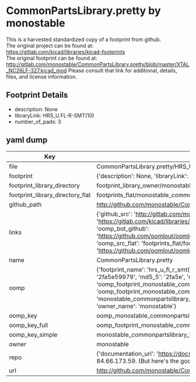 # CommonPartsLibrary.pretty by monostable  
This is a harvested standardized copy of a footprint from github.  
The original project can be found at:  
https://gitlab.com/kicad/libraries/kicad-footprints  
The original footprint can be found at:
http://gitlab.com/monostable/CommonPartsLibrary.pretty/blob/master/XTAL_NC26LF-327.kicad_mod
Please consult that link for additional, details, files, and license information.  
## Footprint Details
* description: None  
* libraryLink: HRS_U.FL-R-SMT(10)  
* number_of_pads: 3  
## yaml dump  
| Key | Value |  
| --- | --- |  
| file | CommonPartsLibrary.pretty/HRS_U.FL-R-SMT(10).kicad_mod |  
| footprint | {'description': None, 'libraryLink': 'HRS_U.FL-R-SMT(10)', 'number_of_pads': 3} |  
| footprint_library_directory | footprint_library_owner/monostable_CommonPartsLibrary.pretty |  
| footprint_library_directory_flat | footprints_flat/monostable_commonpartslibrary_hrs_u_fl_r_smt(10)/working |  
| github_path | http://github.com/monostable/CommonPartsLibrary.pretty/blob/master/HRS_U.FL-R-SMT(10).kicad_mod |  
| links | {'github_src': 'http://gitlab.com/monostable/CommonPartsLibrary.pretty/blob/master/XTAL_NC26LF-327.kicad_mod', 'github_src_repo': 'https://gitlab.com/kicad/libraries/kicad-footprints', 'oomp_bot': 'footprints/monostable_commonpartslibrary_hrs_u_fl_r_smt(10)/working', 'oomp_bot_github': 'https://github.com/oomlout/oomlout_oomp_footprint_bot/tree/main/footprints/monostable_commonpartslibrary_hrs_u_fl_r_smt(10)/working', 'oomp_src_flat': 'footprints_flat/footprints_flat/monostable_commonpartslibrary_hrs_u_fl_r_smt(10)/working', 'oomp_src_flat_github': 'https://github.com/oomlout/oomlout_oomp_footprint_src/tree/main/footprints_flat/monostable_commonpartslibrary_hrs_u_fl_r_smt(10)/working'} |  
| name | CommonPartsLibrary.pretty |  
| oomp | {'footprint_name': 'hrs_u_fl_r_smt(10)', 'library_name': 'commonpartslibrary', 'md5': '2fa5e59979b98abcb09323ebb34702ed', 'md5_10': '2fa5e59979', 'md5_5': '2fa5e', 'md5_6': '2fa5e5', 'oomp_key': 'oomp_monostable_commonpartslibrary_hrs_u_fl_r_smt(10)', 'oomp_key_extra': 'oomp_footprint_monostable_commonpartslibrary_hrs_u_fl_r_smt(10)', 'oomp_key_full': 'oomp_footprint_monostable_commonpartslibrary_hrs_u_fl_r_smt(10)_2fa5e5', 'oomp_key_simple': 'monostable_commonpartslibrary_hrs_u_fl_r_smt(10)', 'original_filename': 'CommonPartsLibrary.pretty/HRS_U.FL-R-SMT(10).kicad_mod', 'owner_name': 'monostable'} |  
| oomp_key | oomp_monostable_commonpartslibrary_hrs_u_fl_r_smt(10) |  
| oomp_key_full | oomp_footprint_monostable_commonpartslibrary_hrs_u_fl_r_smt(10) |  
| oomp_key_simple | monostable_commonpartslibrary_hrs_u_fl_r_smt(10) |  
| owner | monostable |  
| repo | {'documentation_url': 'https://docs.github.com/rest/overview/resources-in-the-rest-api#rate-limiting', 'message': "API rate limit exceeded for 84.66.173.59. (But here's the good news: Authenticated requests get a higher rate limit. Check out the documentation for more details.)"} |  
| url | http://github.com/monostable/CommonPartsLibrary.pretty |  

